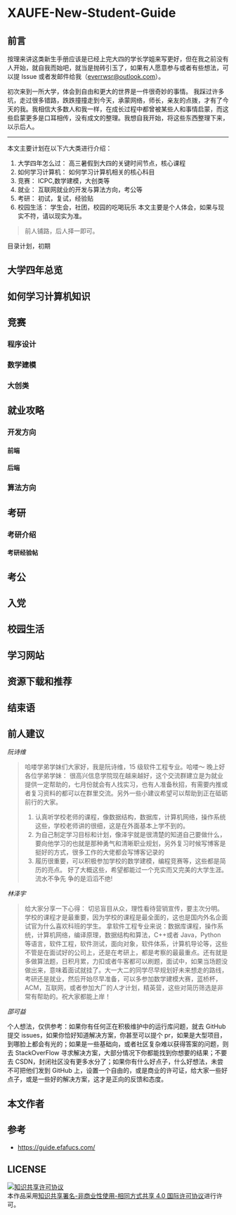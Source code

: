 # XAUFE-New-Student-Guide

## 前言

按理来讲这类新生手册应该是已经上完大四的学长学姐来写更好，但在我之前没有人开始，就自我而始吧，就当是抛砖引玉了，如果有人愿意参与或者有些想法，可以提 Issue 或者发邮件给我（everrwsr@outlook.com）。

初次来到一所大学，体会到自由和更大的世界是一件很奇妙的事情。
我踩过许多坑，走过很多错路，跌跌撞撞走到今天，承蒙网络，师长，亲友的点拨，才有了今天的我。我相信大多数人和我一样，在成长过程中都曾被某些人和事情启蒙，而这些启蒙更多是口耳相传，没有成文的整理。我想自我开始，将这些东西整理下来，以示后人。

----
本文主要计划在以下六大类进行介绍：
1. 大学四年怎么过： 高三暑假到大四的关键时间节点，核心课程
2. 如何学习计算机： 如何学习计算机相关的核心科目
3. 竞赛： ICPC,数学建模，大创类等
4. 就业： 互联网就业的开发与算法方向，考公等
5. 考研： 初试，复试，经验贴
6. 校园生活： 学生会，社团，校园的吃喝玩乐
本文主要是个人体会，如果与现实不符，请以现实为准。

> 前人铺路，后人择一即可。

目录计划，初期

## 大学四年总览

## 如何学习计算机知识

## 竞赛

### 程序设计

### 数学建模

### 大创类

## 就业攻略

### 开发方向

#### 前端

#### 后端

### 算法方向

## 考研

### 考研介绍

#### 考研经验帖

## 考公

## 入党

## 校园生活

## 学习网站

## 资源下载和推荐

## 结束语

## 前人建议

*阮诗维*

> 哈喽学弟学妹们大家好，我是阮诗维，15 级软件工程专业。哈喽～
> 晚上好各位学弟学妹：
> 很高兴信息学院现在越来越好，这个交流群建立是为就业提供一定帮助的，七月份就会有人找实习，也有人准备秋招，有需要内推或者复习资料的都可以在群里交流。另外一些小建议希望可以帮助到正在砥砺前行的大家。
> 1. 认真听学校老师的课程，像数据结构，数据库，计算机网络，操作系统这些，学校老师讲的很细，这是在外面基本上学不到的。
> 2. 为自己制定学习目标和计划，像泽宇就是很清楚的知道自己要做什么，要向他学习的也就是那种勇气和清晰职业规划，另外复习时候写博客是挺好的方式，很多工作的大佬都会写博客记录的
> 3. 履历很重要，可以积极参加学校的数学建模，编程竞赛等，这些都是简历的亮点。
> 好了大概这些，希望都能过一个充实而又完美的大学生涯。
> 流水不争先 争的是滔滔不绝!

*林泽宇*

> 给大家分享一下心得：
> 切忌盲目从众，理性看待营销宣传，要主次分明。
> 学校的课程才是最重要，因为学校的课程是最全面的，这也是国内外名企面试官为什么喜欢科班的学生。
> 拿软件工程专业来说：数据库课程，操作系统，计算机网络，编译原理，数据结构和算法，C++或者 Java，Python 等语言，软件工程，软件测试，面向对象，软件体系，计算机导论等，这些不管是在面试好的公司上，还是在考研上，都是考察的最最重点。还有就是多做算法题，日积月累，力扣或者牛客都可以刷题，面试中，如果当场题没做出来，意味着面试就挂了。大一大二的同学尽早规划好未来想走的路线，考研还是就业，然后开始尽早准备，可以多参加数学建模大赛，蓝桥杯，ACM，互联网，或者参加大厂的人才计划，精英营，这些对简历筛选是非常有帮助的。祝大家都能上岸！

*邵可益*

个人想法，仅供参考：如果你有任何正在积极维护中的运行库问题，就去 GitHub 提交 issues，如果你恰好知道解决方案，你甚至可以提个 pr，如果是大型项目，到哪脸上都会有光的；如果是一些基础向，或者社区复杂难以获得答案的问题，则去 StackOverFlow 寻求解决方案，大部分情况下你都能找到你想要的结果；不要去 CSDN，封闭社区没有更多水分了；如果你有什么好点子，什么好想法，未尝不可把他们发到 GitHub 上，设置一个自由的，或是商业的许可证，给大家一些好点子，或是一些好的解决方案，这才是正向的反馈和态度。

## 本文作者

## 参考

- https://guide.efafucs.com/

## LICENSE
<a rel="license" href="http://creativecommons.org/licenses/by-nc-sa/4.0/"><img alt="知识共享许可协议" style="border-width:0" src="https://i.creativecommons.org/l/by-nc-sa/4.0/88x31.png" /></a><br />本作品采用<a rel="license" href="http://creativecommons.org/licenses/by-nc-sa/4.0/">知识共享署名-非商业性使用-相同方式共享 4.0 国际许可协议</a>进行许可。
